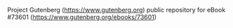 Project Gutenberg (https://www.gutenberg.org) public repository for eBook #73601 (https://www.gutenberg.org/ebooks/73601)
